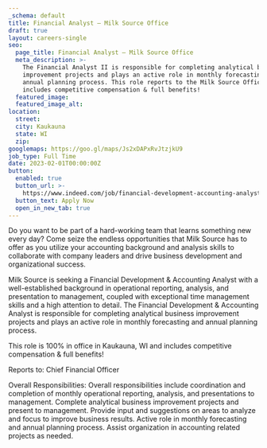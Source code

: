 ```yaml
---
_schema: default
title: Financial Analyst – Milk Source Office
draft: true
layout: careers-single
seo:
  page_title: Financial Analyst – Milk Source Office
  meta_description: >-
    The Financial Analyst II is responsible for completing analytical business
    improvement projects and plays an active role in monthly forecasting and
    annual planning process. This role reports to the Milk Source Office and
    includes competitive compensation & full benefits!
  featured_image:
  featured_image_alt:
location:
  street:
  city: Kaukauna
  state: WI
  zip:
googlemaps: https://goo.gl/maps/Js2xDAPxRvJtzjkU9
job_type: Full Time
date: 2023-02-01T00:00:00Z
button:
  enabled: true
  button_url: >-
    https://www.indeed.com/job/financial-development-accounting-analyst-919771974d7eaf29
  button_text: Apply Now
  open_in_new_tab: true
---
```

Do you want to be part of a hard-working team that learns something new every day? Come seize the endless opportunities that Milk Source has to offer as you utilize your accounting background and analysis skills to collaborate with company leaders and drive business development and organizational success.

Milk Source is seeking a Financial Development & Accounting Analyst with a well-established background in operational reporting, analysis, and presentation to management, coupled with exceptional time management skills and a high attention to detail. The Financial Development & Accounting Analyst is responsible for completing analytical business improvement projects and plays an active role in monthly forecasting and annual planning process.

This role is 100% in office in Kaukauna, WI and includes competitive compensation & full benefits!

Reports to: Chief Financial Officer

Overall Responsibilities: Overall responsibilities include coordination and completion of monthly operational reporting, analysis, and presentations to management. Complete analytical business improvement projects and present to management. Provide input and suggestions on areas to analyze and focus to improve business results. Active role in monthly forecasting and annual planning process. Assist organization in accounting related projects as needed.